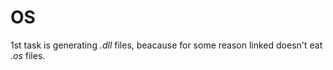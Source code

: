 # OS

1st task is generating *.dll* files, beacause for some reason linked doesn't eat *.os* files.
